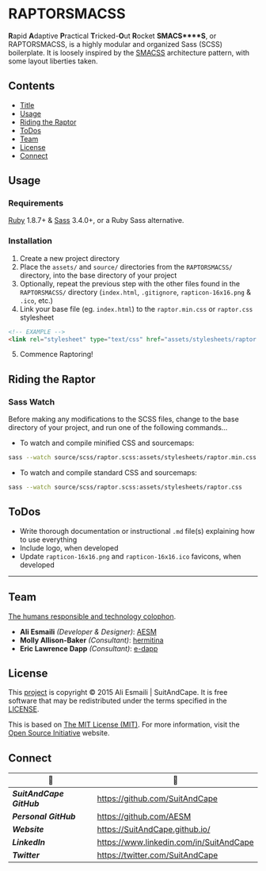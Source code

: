 <!-- README.md -->

RAPTORSMACSS
===============================================================================

**R**apid **A**daptive **P**ractical **T**ricked-**O**ut **R**ocket **S****M****A****C****S****S**, or RAPTORSMACSS, is a highly modular and organized Sass (SCSS) boilerplate.  It is loosely inspired by the [SMACSS](https://smacss.com/) architecture pattern, with some layout liberties taken.

## Contents

- [Title](#raptorsmacss)
- [Usage](#usage)
- [Riding the Raptor](#riding-the-raptor)
- [ToDos](#todos)
- [Team](#team)
- [License](#license)
- [Connect](#connect)

## Usage

### Requirements
[Ruby](https://www.ruby-lang.org/en/) 1.8.7+ & [Sass](https://github.com/sass/sass) 3.4.0+, or a Ruby Sass alternative.

### Installation
1. Create a new project directory
2. Place the `assets/` and `source/` directories from the `RAPTORSMACSS/` directory, into the base directory of your project
3. Optionally, repeat the previous step with the other files found in the `RAPTORSMACSS/` directory (`index.html`, `.gitignore`, `rapticon-16x16.png` & `.ico`, etc.)
4. Link your base file (eg. `index.html`) to the `raptor.min.css` or `raptor.css` stylesheet

``` html
<!-- EXAMPLE -->
<link rel="stylesheet" type="text/css" href="assets/stylesheets/raptor.min.css" />
```
5. Commence Raptoring!

## Riding the Raptor

### Sass Watch
Before making any modifications to the SCSS files, change to the base directory of your project, and run one of the following commands...

- To watch and compile minified CSS and sourcemaps:

``` sh
sass --watch source/scss/raptor.scss:assets/stylesheets/raptor.min.css --style compressed
```

- To watch and compile standard CSS and sourcemaps:

``` sh
sass --watch source/scss/raptor.scss:assets/stylesheets/raptor.css
```

## ToDos

- Write thorough documentation or instructional `.md` file(s) explaining how to use everything
- Include logo, when developed
- Update `rapticon-16x16.png` and `rapticon-16x16.ico` favicons, when developed

-------------------------------------------------------------------------------

## Team

[The humans responsible and technology colophon](https://github.com/SuitAndCape/RAPTORSMACSS/blob/Info/humans.txt).

- **Ali Esmaili** _(Developer & Designer)_: [AESM](https://github.com/AESM)
- **Molly Allison-Baker** _(Consultant)_: [hermitina](https://github.com/hermitina)
- **Eric Lawrence Dapp** _(Consultant)_: [e-dapp](https://github.com/e-dapp)

## License

This [project](#raptorsmacss) is copyright © 2015 Ali Esmaili | SuitAndCape.  It is free software that may be redistributed under the terms specified in the [LICENSE](https://github.com/SuitAndCape/RAPTORSMACSS/blob/Info/LICENSE).

This is based on [The MIT License (MIT)](http://opensource.org/licenses/MIT).  For more information, visit the [Open Source Initiative](http://opensource.org/) website.

## Connect

|               :tophat:               |               :rocket:               |
| ------------------------------------ | ------------------------------------ |
**_SuitAndCape GitHub_** | https://github.com/SuitAndCape
**_Personal GitHub_**    | https://github.com/AESM
**_Website_**            | https://SuitAndCape.github.io/
**_LinkedIn_**           | https://www.linkedin.com/in/SuitAndCape
**_Twitter_**            | https://twitter.com/SuitAndCape
